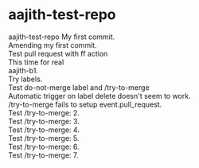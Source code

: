# aajith-test-repo
aajith-test-repo
My first commit.<br/>
Amending my first commit.<br/>
Test pull request with ff action<br/>
This time for real<br/>
aajith-b1.<br/>
Try labels.<br/>
Test do-not-merge label and /try-to-merge<br/>
Automatic trigger on label delete doesn't seem to work.<br/>
/try-to-merge fails to setup event.pull_request.<br/>
Test /try-to-merge: 2.<br/>
Test /try-to-merge: 3.<br/>
Test /try-to-merge: 4.<br/>
Test /try-to-merge: 5.<br/>
Test /try-to-merge: 6.<br/>
Test /try-to-merge: 7.<br/>

